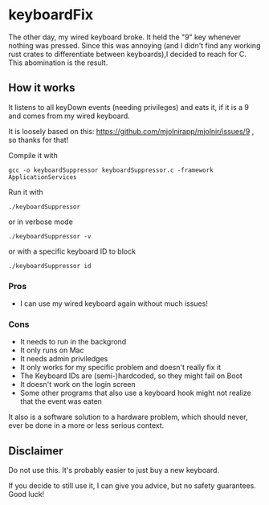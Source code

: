 # keyboardFix

The other day, my wired keyboard broke. It held the "9" key whenever nothing was pressed.
Since this was annoying (and I didn't find any working rust crates to differentiate between keyboards),I decided to reach for C.
This abomination is the result. 

## How it works
It listens to all keyDown events (needing privileges) and eats it, if it is a 9 and comes from my wired keyboard. 

It is loosely based on this: https://github.com/mjolnirapp/mjolnir/issues/9 , so thanks for that!

Compile it with 
```shell
gcc -o keyboardSuppressor keyboardSuppressor.c -framework ApplicationServices
```

Run it with 
```shell
./keyboardSuppressor
```
or in verbose mode
```shell
./keyboardSuppressor -v
```
or with a specific keyboard ID to block
```shell
./keyboardSuppressor id
```

### Pros
- I can use my wired keyboard again without much issues!
  
### Cons
- It needs to run in the backgrond
- It only runs on Mac
- It needs admin priviledges
- It only works for my specific problem and doesn't really fix it
- The Keyboard IDs are (semi-)hardcoded, so they might fail on Boot
- It doesn't work on the login screen
- Some other programs that also use a keyboard hook might not realize that the event was eaten

It also is a software solution to a hardware problem, which should never, ever be done in a more or less serious context. 

## Disclaimer
Do not use this. It's probably easier to just buy a new keyboard. 

If you decide to still use it, I can give you advice, but no safety guarantees. Good luck!
